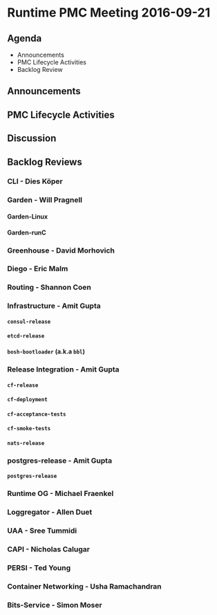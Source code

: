 # Runtime PMC Meeting 2016-09-21

## Agenda
* Announcements
* PMC Lifecycle Activities
* Backlog Review

## Announcements


## PMC Lifecycle Activities


## Discussion


## Backlog Reviews

### CLI - Dies Köper

### Garden - Will Pragnell

#### Garden-Linux

#### Garden-runC

### Greenhouse - David Morhovich

### Diego - Eric Malm

### Routing - Shannon Coen

### Infrastructure - Amit Gupta

#### `consul-release`

#### `etcd-release`

#### `bosh-bootloader` (a.k.a `bbl`)

### Release Integration - Amit Gupta

####  `cf-release`

#### `cf-deployment`

#### `cf-acceptance-tests`

#### `cf-smoke-tests`

#### `nats-release`

### postgres-release - Amit Gupta

#### `postgres-release`

### Runtime OG - Michael Fraenkel

### Loggregator - Allen Duet

### UAA - Sree Tummidi

### CAPI - Nicholas Calugar

### PERSI - Ted Young

### Container Networking - Usha Ramachandran

### Bits-Service - Simon Moser
